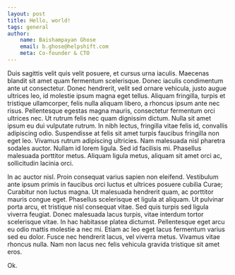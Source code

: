 ```yaml
---
layout: post
title: Hello, world!
tags: general
author:
    name: Baishampayan Ghose
    email: b.ghose@helpshift.com
    meta: Co-founder & CTO
---
```


Duis sagittis velit quis velit posuere, et cursus urna iaculis. Maecenas blandit sit amet quam fermentum scelerisque. Donec iaculis condimentum ante ut consectetur. Donec hendrerit, velit sed ornare vehicula, justo augue ultrices leo, id molestie ipsum magna eget tellus. Aliquam fringilla, turpis et tristique ullamcorper, felis nulla aliquam libero, a rhoncus ipsum ante nec risus. Pellentesque egestas magna mauris, consectetur fermentum orci ultrices nec. Ut rutrum felis nec quam dignissim dictum. Nulla sit amet ipsum eu dui vulputate rutrum. In nibh lectus, fringilla vitae felis id, convallis adipiscing odio. Suspendisse at felis sit amet turpis faucibus fringilla non eget leo. Vivamus rutrum adipiscing ultricies. Nam malesuada nisl pharetra sodales auctor. Nullam id lorem ligula. Sed id facilisis mi. Phasellus malesuada porttitor metus. Aliquam ligula metus, aliquam sit amet orci ac, sollicitudin lacinia orci.

In ac auctor nisl. Proin consequat varius sapien non eleifend. Vestibulum ante ipsum primis in faucibus orci luctus et ultrices posuere cubilia Curae; Curabitur non luctus magna. Ut malesuada hendrerit quam, ac porttitor mauris congue eget. Phasellus scelerisque et ligula at aliquam. Ut pulvinar porta arcu, et tristique nisl consequat vitae. Sed quis turpis sed ligula viverra feugiat. Donec malesuada lacus turpis, vitae interdum tortor scelerisque vitae. In hac habitasse platea dictumst. Pellentesque eget arcu eu odio mattis molestie a nec mi. Etiam ac leo eget lacus fermentum varius sed eu dolor. Fusce nec hendrerit lacus, vel viverra metus. Vivamus vitae rhoncus nulla. Nam non lacus nec felis vehicula gravida tristique sit amet eros.

Ok.

